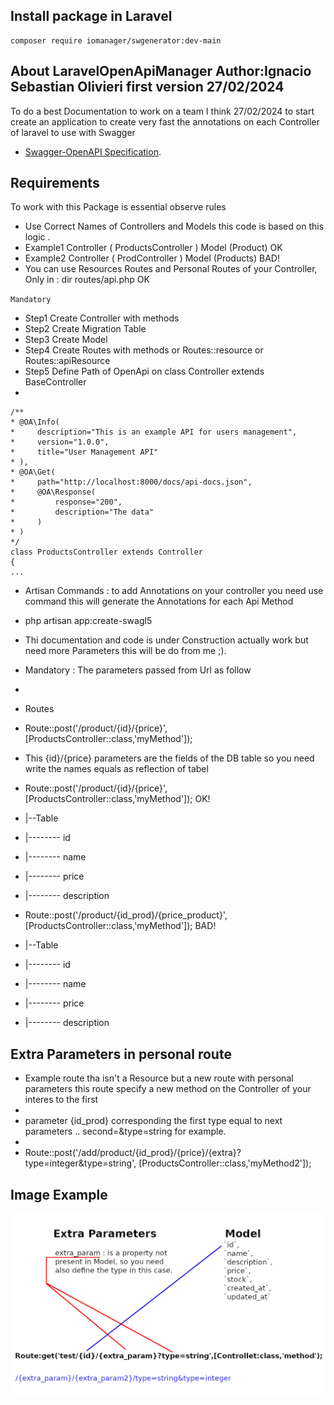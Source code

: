 ## Install package in Laravel 
````
composer require iomanager/swgenerator:dev-main
````
## About LaravelOpenApiManager Author:Ignacio Sebastian Olivieri first version  27/02/2024

To do a best Documentation to work on a team I think 27/02/2024 to start create an application to create very fast the annotations on each Controller of laravel to use with Swagger

- [Swagger-OpenAPI Specification](https://swagger.io/docs/specification/about/).

## Requirements

To work with this Package is essential observe rules 

- Use Correct Names of Controllers and Models this code is based on this logic . 
- Example1 Controller ( ProductsController ) Model (Product) OK
- Example2 Controller ( ProdController ) Model (Products) BAD! 
- You can use Resources Routes and Personal Routes of your Controller, Only in : dir routes/api.php OK

`` Mandatory ``
- Step1 Create Controller with methods
- Step2 Create Migration Table 
- Step3 Create Model 
- Step4 Create Routes with methods or Routes::resource or Routes::apiResource 
- Step5 Define Path of OpenApi on class Controller extends BaseController
- 
````
/**
* @OA\Info(
*     description="This is an example API for users management",
*     version="1.0.0",
*     title="User Management API"
* ),
* @OA\Get(
*     path="http://localhost:8000/docs/api-docs.json",
*     @OA\Response(
*         response="200",
*         description="The data"
*     )
* )
*/
class ProductsController extends Controller
{
...
````



- Artisan Commands : to add Annotations on your controller you need use command this will generate the Annotations for each Api Method

- php artisan app:create-swagl5

- Thi documentation and code is under Construction actually work but need more Parameters this will be do from me ;).
- Mandatory : The parameters passed from Url as follow 
- 
- Routes
- Route::post('/product/{id}/{price}', [ProductsController::class,'myMethod']);
- This {id}/{price} parameters are the fields of the DB table so you need write the names equals as reflection of tabel


- Route::post('/product/{id}/{price}', [ProductsController::class,'myMethod']);  OK!
- |--Table 
- |-------- id
- |-------- name
- |-------- price
- |-------- description

- Route::post('/product/{id_prod}/{price_product}', [ProductsController::class,'myMethod']);  BAD!
- |--Table
- |-------- id
- |-------- name
- |-------- price
- |-------- description

## Extra Parameters in personal route
- Example route tha isn't a Resource but a new route with personal parameters this route specify a new method on the Controller of your interes to the first 
- 
- parameter {id_prod} corresponding the first type equal to next parameters .. second=&type=string for example. 
-  
- Route::post('/add/product/{id_prod}/{price}/{extra}?type=integer&type=string', [ProductsController::class,'myMethod2']);

## Image Example

![alt text](https://github.com/ignades/IoManager/blob/main/Types.jpg?raw=true)

